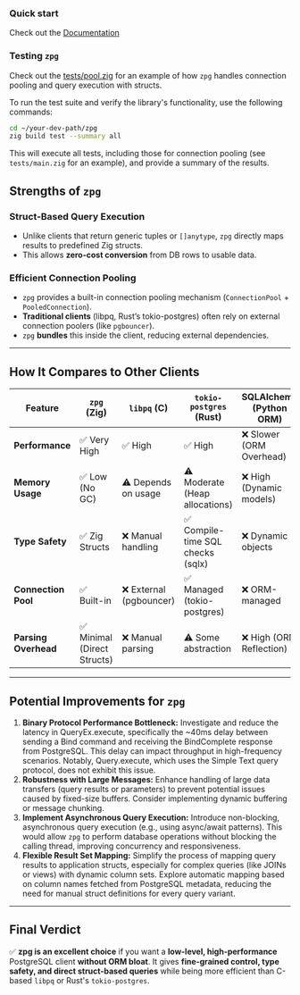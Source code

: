 ### Quick start

Check out the [Documentation](https://thienpow.github.io/zpg/#quick-start)

### Testing `zpg`

Check out the [tests/pool.zig](https://github.com/thienpow/zpg/blob/main/tests/pool.zig) for an example of how `zpg` handles connection pooling and query execution with structs.

To run the test suite and verify the library's functionality, use the following commands:

```bash
cd ~/your-dev-path/zpg
zig build test --summary all
```

This will execute all tests, including those for connection pooling (see `tests/main.zig` for an example), and provide a summary of the results.

## Strengths of `zpg`

### **Struct-Based Query Execution**
- Unlike clients that return generic tuples or `[]anytype`, `zpg` directly maps results to predefined Zig structs.
- This allows **zero-cost conversion** from DB rows to usable data.

### **Efficient Connection Pooling**
- `zpg` provides a built-in connection pooling mechanism (`ConnectionPool` + `PooledConnection`).
- **Traditional clients** (libpq, Rust’s tokio-postgres) often rely on external connection poolers (like `pgbouncer`).
- `zpg` **bundles** this inside the client, reducing external dependencies.

---

## **How It Compares to Other Clients**

| Feature            | `zpg` (Zig)  | `libpq` (C) | `tokio-postgres` (Rust) | SQLAlchemy (Python ORM) |
|--------------------|-------------|-------------|-------------------------|-------------------------|
| **Performance**   | ✅ Very High | ✅ High | ✅ High | ❌ Slower (ORM Overhead) |
| **Memory Usage**  | ✅ Low (No GC) | ⚠️ Depends on usage | ⚠️ Moderate (Heap allocations) | ❌ High (Dynamic models) |
| **Type Safety**   | ✅ Zig Structs | ❌ Manual handling | ✅ Compile-time SQL checks (sqlx) | ❌ Dynamic objects |
| **Connection Pool** | ✅ Built-in | ❌ External (pgbouncer) | ✅ Managed (tokio-postgres) | ❌ ORM-managed |
| **Parsing Overhead** | ✅ Minimal (Direct Structs) | ❌ Manual parsing | ⚠️ Some abstraction | ❌ High (ORM Reflection) |

---

## **Potential Improvements for `zpg`**

1.  **Binary Protocol Performance Bottleneck:** Investigate and reduce the latency in QueryEx.execute, specifically the ~40ms delay between sending a Bind command and receiving the BindComplete response from PostgreSQL. This delay can impact throughput in high-frequency scenarios. Notably, Query.execute, which uses the Simple Text query protocol, does not exhibit this issue.
2.  **Robustness with Large Messages:** Enhance handling of large data transfers (query results or parameters) to prevent potential issues caused by fixed-size buffers. Consider implementing dynamic buffering or message chunking.
3.  **Implement Asynchronous Query Execution:** Introduce non-blocking, asynchronous query execution (e.g., using async/await patterns). This would allow `zpg` to perform database operations without blocking the calling thread, improving concurrency and responsiveness.
4.  **Flexible Result Set Mapping:** Simplify the process of mapping query results to application structs, especially for complex queries (like JOINs or views) with dynamic column sets. Explore automatic mapping based on column names fetched from PostgreSQL metadata, reducing the need for manual struct definitions for every query variant.

---

## **Final Verdict**
✅ **zpg is an excellent choice** if you want a **low-level, high-performance** PostgreSQL client **without ORM bloat**. It gives **fine-grained control, type safety, and direct struct-based queries** while being more efficient than C-based `libpq` or Rust's `tokio-postgres`.
